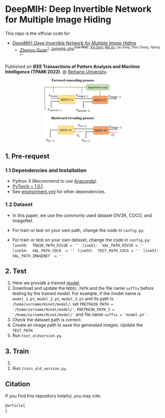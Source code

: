 # DeepMIH: Deep Invertible Network for Multiple Image Hiding

This repo is the official code for

* [*DeepMIH: Deep Invertible Network for Multiple Image Hiding*](https:) 
  * [*Zhenyu Guan*](http://cst.buaa.edu.cn/info/1071/2542.htm)<sup>1, [*Junpeng Jing*](https://tomtomtommi.github.io/)<sup>1(**co-first**), [*Xin Deng*](http://www.commsp.ee.ic.ac.uk/~xindeng/), [*Mai Xu*](http://shi.buaa.edu.cn/MaiXu/zh_CN/index.htm), *Lai Jiang*, *Zhou Zhang*, *Yipeng Li*.

Published on **IEEE Transactions of Pattern Analysis and Machine Intelligence (TPAMI 2022)**.
@ [Beihang University](http://ev.buaa.edu.cn/).

<center>
  <img src=https://github.com/TomTomTommi/DeepMIH/blob/main/image/figure2.jpg width=50% />
</center>


## 1. Pre-request
### 1.1 Dependencies and Installation

- Python 3 (Recommend to use [Anaconda](https://www.anaconda.com/download/#linux)).
- [PyTorch = 1.0.1](https://pytorch.org/) .
- See [environment.yml](https://github.com/TomTomTommi/HiNet/blob/main/environment.yml) for other dependencies.

### 1.2 Dataset

- In this paper, we use the commonly used dataset DIV2K, COCO, and ImageNet.
- For train or test on your own path, change the code in `config.py`:

- For train or test on your own dataset, change the code in `config.py`:
    `line50:  TRAIN_PATH_DIV2K = '' ` 
    `line51:  VAL_PATH_DIV2K = '' `
    `line54:  VAL_PATH_COCO  = '' `
    `line55:  TEST_PATH_COCO = '' ` 
    `line57:  VAL_PATH_IMAGENET  = '' `

## 2. Test

1. Here we provide a trained [model](https://drive.google.com/drive/folders/1guno6VwfCpuB8o5m0ZqFHNL4ZWc8SdJe?usp=sharing).
2. Download and update the `MODEL_PATH` and the file name `suffix` before testing by the trained model.
For example, if the model name is `model_1.pt`, `model_2.pt`, `model_3.pt` and its path is `/home/usrname/Hinet/model/`, 
set `PRETRAIN_PATH = '/home/usrname/Hinet/model/'`, `PRETRAIN_PATH_3 = '/home/usrname/Hinet/model/'` and file name `suffix = 'model.pt'`.
3. Check the dataset path is correct.
4. Create an image path to save the generated images. Update the `TEST_PATH`.
5. Run `test_oldversion.py`.


## 3. Train

1.
4. Run `train_old_version.py`.


## Citation
If you find this repository helpful, you may cite:

```tex
@article{
}
```
